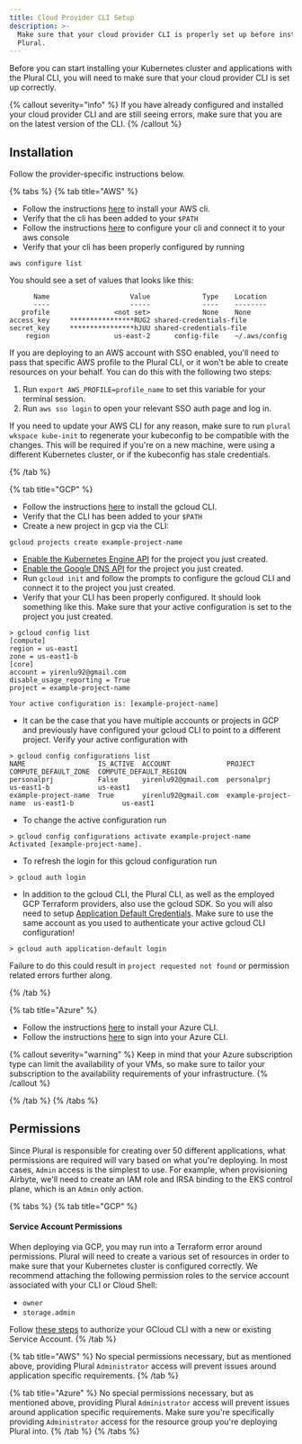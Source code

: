 ```yaml
---
title: Cloud Provider CLI Setup
description: >-
  Make sure that your cloud provider CLI is properly set up before installing
  Plural.
---
```


Before you can start installing your Kubernetes cluster and applications with the Plural CLI, you will need to make sure that your cloud provider CLI is set up correctly.

{% callout severity="info" %}
If you have already configured and installed your cloud provider CLI and are still seeing errors, make sure that you are on the latest version of the CLI.
{% /callout %}

## Installation

Follow the provider-specific instructions below.

{% tabs %}
{% tab title="AWS" %}

- Follow the instructions [here](https://docs.aws.amazon.com/cli/latest/userguide/install-cliv2.html) to install your AWS cli.
- Verify that the cli has been added to your `$PATH`
- Follow the instructions [here](https://docs.aws.amazon.com/cli/latest/userguide/cli-configure-quickstart.html) to configure your cli and connect it to your aws console
- Verify that your cli has been properly configured by running

```
aws configure list
```

You should see a set of values that looks like this:

```
      Name                    Value             Type    Location
      ----                    -----             ----    --------
   profile                <not set>             None    None
access_key     ****************RUG2 shared-credentials-file
secret_key     ****************hJUU shared-credentials-file
    region                us-east-2      config-file    ~/.aws/config
```

If you are deploying to an AWS account with SSO enabled, you'll need to pass that specific AWS profile to the Plural CLI, or it won't be able to create resources on your behalf. You can do this with the following two steps:

1. Run `export AWS_PROFILE=profile_name` to set this variable for your terminal session.
2. Run `aws sso login` to open your relevant SSO auth page and log in.

If you need to update your AWS CLI for any reason, make sure to run `plural wkspace kube-init` to regenerate your kubeconfig to be compatible with the changes. This will be required if you're on a new machine, were using a different Kubernetes cluster, or if the kubeconfig has stale credentials.

{% /tab %}

{% tab title="GCP" %}

- Follow the instructions [here](https://cloud.google.com/sdk/docs/install) to install the gcloud CLI.
- Verify that the CLI has been added to your `$PATH`
- Create a new project in gcp via the CLI:

```
gcloud projects create example-project-name
```

- [Enable the Kubernetes Engine API](https://cloud.google.com/kubernetes-engine/docs/quickstart) for the project you just created.
- [Enable the Google DNS API](https://excelnotes.com/enable-cloud-dns-api/) for the project you just created.
- Run `gcloud init` and follow the prompts to configure the gcloud CLI and connect it to the project you just created.
- Verify that your CLI has been properly configured. It should look something like this. Make sure that your active configuration is set to the project you just created.

```
> gcloud config list
[compute]
region = us-east1
zone = us-east1-b
[core]
account = yirenlu92@gmail.com
disable_usage_reporting = True
project = example-project-name

Your active configuration is: [example-project-name]
```

- It can be the case that you have multiple accounts or projects in GCP and previously have configured your gcloud CLI to point to a different project. Verify your active configuration with

```
> gcloud config configurations list                                                        
NAME                  IS_ACTIVE  ACCOUNT              PROJECT               COMPUTE_DEFAULT_ZONE  COMPUTE_DEFAULT_REGION
personalprj           False      yirenlu92@gmail.com  personalprj           us-east1-b            us-east1
example-project-name  True       yirenlu92@gmail.com  example-project-name  us-east1-b            us-east1
```

- To change the active configuration run
```
> gcloud config configurations activate example-project-name
Activated [example-project-name].
```

- To refresh the login for this gcloud configuration run 
```
> gcloud auth login
```

- In addition to the gcloud CLI, the Plural CLI, as well as the employed GCP Terraform providers, also use the gcloud SDK. So you will also need to setup [Application Default Credentials](https://cloud.google.com/sdk/gcloud/reference/auth/application-default/login). Make sure to use the same account as you used to authenticate your active gcloud CLI configuration!

```
> gcloud auth application-default login
```

Failure to do this could result in `project requested not found` or permission related errors further along.

{% /tab %}

{% tab title="Azure" %}

- Follow the instructions [here](https://docs.microsoft.com/en-us/cli/azure/install-azure-cli) to install your Azure CLI.
- Follow the instructions [here](https://docs.microsoft.com/en-us/cli/azure/get-started-with-azure-cli) to sign into your Azure CLI.

{% callout severity="warning" %}
Keep in mind that your Azure subscription type can limit the availability of your VMs, so make sure to tailor your subscription
to the availability requirements of your infrastructure.
{% /callout %}

{% /tab %}
{% /tabs %}

## Permissions

Since Plural is responsible for creating over 50 different applications, what permissions are required will vary based on what you're deploying. In most cases, `Admin` access is the simplest to use. For example, when provisioning Airbyte, we'll need to create an IAM role and IRSA binding to the EKS control plane, which is an `Admin` only action.

{% tabs %}
{% tab title="GCP" %}

#### **Service Account Permissions**

When deploying via GCP, you may run into a Terraform error around permissions. Plural will need to create a various set of resources in order to make sure that your Kubernetes cluster is configured correctly. We recommend attaching the following permission roles to the service account associated with your CLI or Cloud Shell:

- `owner`
- `storage.admin`

Follow [these steps](https://cloud.google.com/sdk/docs/authorizing#authorize_with_a_service_account) to authorize your GCloud CLI with a new or existing Service Account.
{% /tab %}

{% tab title="AWS" %}
No special permissions necessary, but as mentioned above, providing Plural `Administrator` access will prevent issues around application specific requirements.
{% /tab %}

{% tab title="Azure" %}
No special permissions necessary, but as mentioned above, providing Plural `Administrator` access will prevent issues around application specific requirements. Make sure you're specifically providing `Administrator` access for the resource group you're deploying Plural into.
{% /tab %}
{% /tabs %}
